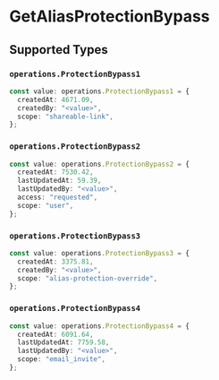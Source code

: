 # GetAliasProtectionBypass


## Supported Types

### `operations.ProtectionBypass1`

```typescript
const value: operations.ProtectionBypass1 = {
  createdAt: 4671.09,
  createdBy: "<value>",
  scope: "shareable-link",
};
```

### `operations.ProtectionBypass2`

```typescript
const value: operations.ProtectionBypass2 = {
  createdAt: 7530.42,
  lastUpdatedAt: 59.39,
  lastUpdatedBy: "<value>",
  access: "requested",
  scope: "user",
};
```

### `operations.ProtectionBypass3`

```typescript
const value: operations.ProtectionBypass3 = {
  createdAt: 3375.81,
  createdBy: "<value>",
  scope: "alias-protection-override",
};
```

### `operations.ProtectionBypass4`

```typescript
const value: operations.ProtectionBypass4 = {
  createdAt: 6091.64,
  lastUpdatedAt: 7759.58,
  lastUpdatedBy: "<value>",
  scope: "email_invite",
};
```

